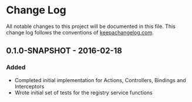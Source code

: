 # Change Log
All notable changes to this project will be documented in this file. This change log follows the conventions of [keepachangelog.com](http://keepachangelog.com/).

[//]: # (## [Unreleased][unreleased])
[//]: # (### Changed)
[//]: # (- Add a new arity to `make-widget-async` to provide a different widget shape.)

## 0.1.0-SNAPSHOT - 2016-02-18
### Added
- Completed initial implementation for Actions, Controllers, Bindings and Interceptors
- Wrote initial set of tests for the registry service functions

[unreleased]: https://github.com/your-name/conskit/compare/0.1.1...HEAD
[0.1.1]: https://github.com/your-name/conskit/compare/0.1.0...0.1.1
